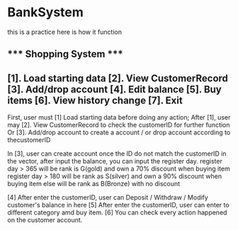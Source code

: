# BankSystem
this is a practice
here is how it function

*** Shopping System ***
------------------------
[1]. Load starting data
[2]. View CustomerRecord
[3]. Add/drop account
[4]. Edit balance
[5]. Buy items
[6]. View history change
[7]. Exit
------------------------

First, user must [1] Load starting data before doing any action;
After [1], user may [2]. View CustomerRecord to check the customerID for further function
Or [3]. Add/drop account to create a account / or drop account according to thecustomerID

In [3], user can create account once the ID do not match the customerID in the vector,
after input the balance, you can input the register day.
register day > 365 will be rank is G(gold) and own a 70% discount when buying item
register day > 180 will be rank as S(silver) and own a 90% discount when buying item
else will be rank as B(Bronze) with no discount

[4] After enter the customerID, user can Deposit / Withdraw / Modify customer's balance in here
[5] After enter the customerID, user can enter to different category amd buy item. 
[6] You can check every action happened on the customer account.
